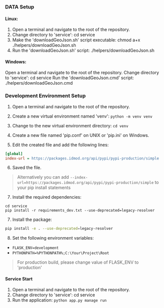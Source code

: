 
### DATA Setup

#### Linux:
1. Open a terminal and navigate to the root of the repository.
2. Change directory to 'service': cd service
3. Make the 'downloadGeoJson.sh' script executable: chmod a+x ./helpers/downloadGeoJson.sh
4. Run the 'downloadGeoJson.sh' script: ./helpers/downloadGeoJson.sh

#### Windows:
Open a terminal and navigate to the root of the repository.
Change directory to 'service': cd service
Run the 'downloadGeoJson.cmd' script: ./helpers/downloadGeoJson.cmd

### Development Environment Setup
1. Open a terminal and navigate to the root of the repository.

2. Create a new virtual environment named 'venv': `python -m venv venv`

3. Change to the new virtual environment directory: `cd venv`

4. Create a new file named 'pip.conf' on UNIX or 'pip.ini' on Windows.

5. Edit the created file and add the following lines:
```ini
[global]
index-url = https://packages.idmod.org/api/pypi/pypi-production/simple
```

6. Saved the file.

>Alternatively you can add `--index-url=https://packages.idmod.org/api/pypi/pypi-production/simple` to your pip install statements


7. Install the required dependencies:
```
cd service
pip install -r requirements_dev.txt --use-deprecated=legacy-resolver
```

7. Install the package:
```bash
pip install -e . --use-deprecated=legacy-resolver
```

8. Set the following environment variables:
- `FLASK_ENV=development`
- `PYTHONPATH=%PYTHONPATH%;C:\Your\Project\Root`

>For production build, please change value of FLASK_ENV to 'production'

#### Service Start
1. Open a terminal and navigate to the root of the repository.
2. Change directory to 'service': cd service
3. Run the application: `python app.py manage run`


